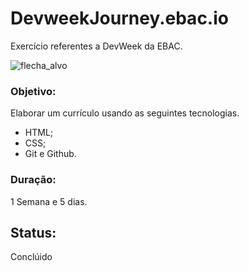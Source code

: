 # DevweekJourney.ebac.io
Exercício referentes a DevWeek da EBAC. 

![flecha_alvo](https://user-images.githubusercontent.com/105395581/195186469-f790017f-4077-45fa-b149-544febbb344e.PNG)

### Objetivo: 
Elaborar um currículo usando as seguintes tecnologias.
* HTML;
* CSS;
* Git e Github.

### Duração:
1 Semana e 5 dias.

## Status:
Conclúido 





